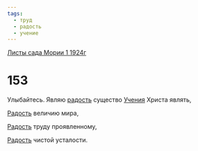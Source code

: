 ```yaml
---
tags:
  - труд
  - радость
  - учение
---
```


[Листы сада Мории 1 1924г](/agni/1924)

# 153
Улыбайтесь. Являю [радость](/tag/#радость) существо [Учения](/tag/#учение) Христа являть,   

[Радость](/tag/#радость) величию мира,   

[Радость](/tag/#радость) труду проявленному,   

[Радость](/tag/#радость) чистой усталости.   

